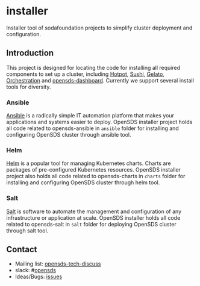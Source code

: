 # installer
Installer tool of sodafoundation projects to simplify cluster deployment and configuration.

## Introduction
This project is designed for locating the code for installing all required
components to set up a cluster, including [Hotpot](https://github.com/sodafoundation/opensds),
[Sushi](https://github.com/sodafoundation/nbp), [Gelato](https://github.com/sodafoundation/multi-cloud),
[Orchestration](https://github.com/sodafoundation/orchestration) and
[opensds-dashboard](https://github.com/sodafoundation/opensds-dashboard). Currently we
support several install tools for diversity.

### Ansible
[Ansible](https://github.com/ansible/ansible) is a radically simple IT automation
platform that makes your applications and systems easier to deploy. OpenSDS
installer project holds all code related to opensds-ansible in `ansible` folder
for installing and configuring OpenSDS cluster through ansible tool.

### Helm
[Helm](https://github.com/kubernetes/helm) is a popular tool for managing
Kubernetes charts. Charts are packages of pre-configured Kubernetes resources.
OpenSDS installer project also holds all code related to opensds-charts in
`charts` folder for installing and configuring OpenSDS cluster through helm tool.

### Salt
[Salt](https://github.com/saltstack/salt) is software to automate the management
 and configuration of any infrastructure or application at scale. OpenSDS installer
holds all code related to opensds-salt in `salt` folder for deploying OpenSDS cluster
through salt tool.

## Contact
* Mailing list: [opensds-tech-discuss](https://lists.opensds.io/mailman/listinfo/opensds-tech-discuss)
* slack: #[opensds](https://opensds.slack.com)
* Ideas/Bugs: [issues](https://github.com/sodafoundation/installer/issues)
